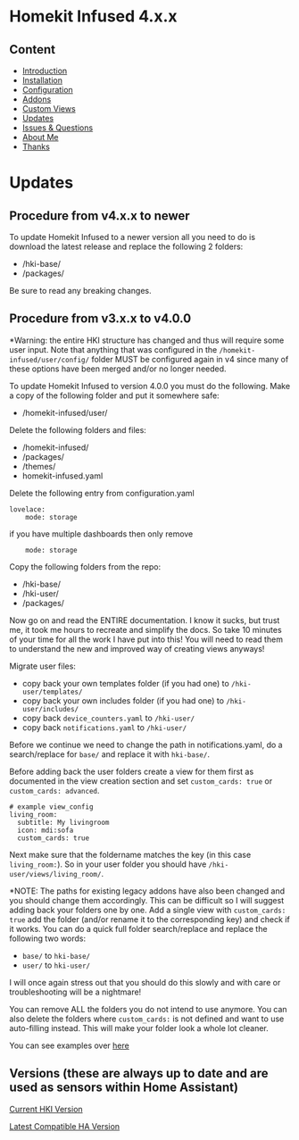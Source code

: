 # Homekit Infused 4.x.x

## Content
- [Introduction](index.md)
- [Installation](installation.md)
- [Configuration](configuration.md)
- [Addons](addons.md)
- [Custom Views](custom_views.md)
- [Updates](updates.md)
- [Issues & Questions](issues.md)
- [About Me](about.md)
- [Thanks](thanks.md)

# Updates
## Procedure from v4.x.x to newer
To update Homekit Infused to a newer version all you need to do is download the latest release and replace the following 2 folders:
- /hki-base/
- /packages/

Be sure to read any breaking changes.

## Procedure from v3.x.x to v4.0.0
*Warning: the entire HKI structure has changed and thus will require some user input. Note that anything that was configured in the `/homekit-infused/user/config/` folder MUST be configured again in v4 since many of these options have been merged and/or no longer needed.

To update Homekit Infused to version 4.0.0 you must do the following.
Make a copy of the following folder and put it somewhere safe:
- /homekit-infused/user/

Delete the following folders and files:
- /homekit-infused/
- /packages/
- /themes/
- homekit-infused.yaml

Delete the following entry from configuration.yaml
```
lovelace:
    mode: storage
```
if you have multiple dashboards then only remove
```
    mode: storage
```

Copy the following folders from the repo:
- /hki-base/
- /hki-user/
- /packages/

Now go on and read the ENTIRE documentation. I know it sucks, but trust me, it took me hours to recreate and simplify the docs. So take 10 minutes of your time for all the work I have put into this! You will need to read them to understand the new and improved way of creating views anyways!

Migrate user files:
- copy back your own templates folder (if you had one) to `/hki-user/templates/`
- copy back your own includes folder (if you had one) to `/hki-user/includes/`
- copy back `device_counters.yaml` to `/hki-user/`
- copy back `notifications.yaml` to `/hki-user/`

Before we continue we need to change the path in notifications.yaml, do a search/replace for `base/` and replace it with `hki-base/`.

Before adding back the user folders create a view for them first as documented in the view creation section and set `custom_cards: true` or `custom_cards: advanced`.
```
# example view_config
living_room:
  subtitle: My livingroom
  icon: mdi:sofa
  custom_cards: true
```
Next make sure that the foldername matches the key (in this case `living_room:`). So in your user folder you should have `/hki-user/views/living_room/`.

*NOTE: The paths for existing legacy addons have also been changed and you should change them accordingly. This can be difficult so I will suggest adding back your folders one by one. Add a single view with `custom_cards: true` add the folder (and/or rename it to the corresponding key) and check if it works. You can do a quick full folder search/replace and replace the following two words:
- `base/` to `hki-base/`
- `user/` to `hki-user/`

I will once again stress out that you should do this slowly and with care or troubleshooting will be a nightmare!

You can remove ALL the folders you do not intend to use anymore. You can also delete the folders where `custom_cards:` is not defined and want to use auto-filling instead. This will make your folder look a whole lot cleaner.

You can see examples over [here](https://github.com/jimz011/homekit-infused/tree/4.x.x-personal)

## Versions (these are always up to date and are used as sensors within Home Assistant)
[Current HKI Version](version.html)

[Latest Compatible HA Version](version_compatible.html)
